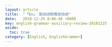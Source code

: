 ```yaml
---
layout: article
title:  "「En」 助动词和情态动词"
date:   2018-12-25 8:06:40 +0800
key: english-grammar-auxiliary-review-20181225
aside:
  toc: true
category: [English, EnglishGrammer]
---
```

